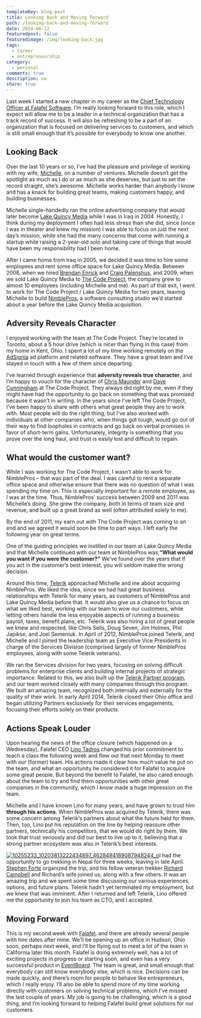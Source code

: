```yaml
---
templateKey: blog-post
title: Looking Back and Moving Forward
path: /looking-back-and-moving-forward
date: 2014-06-12
featuredpost: false
featuredimage: /img/looking-back.jpg
tags:
  - career
  - entrepreneurship
category:
  - personal
comments: true
description: na
share: true
---
```

Last week I started a new chapter in my career as the [Chief Technology Officer at Falafel Software](http://blog.falafel.com/Blogs/ryan-axford/2014/05/23/falafel-hires-chief-technology-officer-steve-smith). I’m really looking forward to this role, which I expect will allow me to be a leader in a technical organization that has a track record of success. It will also be refreshing to be a part of an organization that is focused on delivering services to customers, and which is still small enough that it’s possible for everybody to know one another.

## Looking Back

Over the last 10 years or so, I’ve had the pleasure and privilege of working with my wife, [Michelle](https://www.linkedin.com/profile/view?id=2269368), on a number of ventures. Michelle doesn’t get the spotlight as much as I do or as much as she deserves, but just to set the record straight, she’s awesome. Michelle works harder than anybody I know and has a knack for building great teams, making customers happy, and building businesses.

Michelle single-handedly ran the online advertising company that would later become [Lake Quincy Media](https://web.archive.org/web/20061114012021/http://lakequincy.com) while I was in Iraq in 2004. Honestly, I think during my deployment I often had less stress than she did, since (once I was in theater and knew my mission) I was able to focus on just the next day’s mission, while she had the many concerns that come with running a startup while raising a 2-year-old solo and taking care of things that would have been my responsibility had I been home.

After I came home from Iraq in 2005, we decided it was time to hire some employees and rent some office space for Lake Quincy Media. Between 2006, when we hired [Brendan Enrick](https://www.linkedin.com/in/enrick) and [Craig Palenshus](https://www.linkedin.com/profile/view?id=10933908), and 2009, when we sold Lake Quincy Media to [The Code Project](http://www.codeproject.com/), the company grew to almost 10 employees (including Michelle and me). As part of that exit, I went to work for The Code Project / Lake Quincy Media for two years, leaving Michelle to build [NimblePros](https://web.archive.org/web/20090823073425/http://nimblepros.com), a software consulting studio we’d started about a year before the Lake Quincy Media acquisition.

## Adversity Reveals Character

I enjoyed working with the team at The Code Project. They’re located in Toronto, about a 5 hour drive (which is nicer than flying in this case) from my home in Kent, Ohio. I spent a lot of my time working remotely on the [AdSignia](http://ardalis.com/Lake-Quincy-AdSignia-Announced) ad platform and related software. They have a great team and I’ve stayed in touch with a few of them since departing.

I’ve learned through experience that **adversity reveals true character**, and I’m happy to vouch for the character of [Chris Maunder](https://www.linkedin.com/profile/view?id=1664902) and [Dave Cunningham](https://www.linkedin.com/profile/view?id=396549) at The Code Project. They always did right by me, even if they might have had the opportunity to go back on something that was promised because it wasn’t in writing. In the years since I’ve left The Code Project, I’ve been happy to share with others what great people they are to work with. Most people will do the right thing, but I’ve also worked with individuals at other companies who, when things got tough, would go out of their way to find loopholes in contracts and go back on verbal promises in favor of short-term gains. Unfortunately, integrity is something that you prove over the long haul, and trust is easily lost and difficult to regain.

## What would the customer want?

While I was working for The Code Project, I wasn’t able to work for NimblePros – that was part of the deal. I was careful to rent a separate office space and otherwise ensure that there was no question of what I was spending my time on. This is especially important for a remote employee, as I was at the time. Thus, NimblePros’ success between 2009 and 2011 was Michelle’s doing. She grew the company, both in terms of team size and revenue, and built up a great brand as well (often attributed solely to me).

By the end of 2011, my earn out with The Code Project was coming to an end and we agreed it would soon be time to part ways. I left early the following year on great terms. 

One of the guiding principles we instilled in our team at Lake Quincy Media and that Michelle continued with our team at NimblePros was,**“What would you want if you were the customer?”** We’ve found over the years that if you act in the customer’s best interest, you will seldom make the wrong decision.

Around this time, [Telerik](http://telerik.com/) approached Michelle and me about acquiring NimblePros. We liked the idea, since we had had great business relationships with Telerik for many years, as customers of NimblePros and Lake Quincy Media before that. It would also give us a chance to focus on what we liked best, working with our team to wow our customers, while letting others handle the less enjoyable aspects of running a business: payroll, taxes, benefit plans, etc. Telerik was also hiring a lot of great people we knew and respected, like Chris Sells, Doug Seven, Jim Holmes, Phil Japikse, and Joel Semeniuk. In April of 2012, NimblePros joined Telerik, and Michelle and I joined the leadership team as Executive Vice Presidents in charge of the Services Division (comprised largely of former NimblePros employees, along with some Telerik veterans).

We ran the Services division for two years, focusing on solving difficult problems for enterprise clients and building internal projects of strategic importance. Related to this, we also built up the [Telerik Partner program](http://partners.telerik.com/), and our team worked closely with many companies through this program. We built an amazing team, recognized both internally and externally for the quality of their work. In early April 2014, Telerik closed their Ohio office and began utilizing Partners exclusively for their services engagements, focusing their efforts solely on their products.

## Actions Speak Louder

Upon hearing the news of the office closure (which happened on a Wednesday), Falafel CEO [Lino Tadros](https://www.linkedin.com/profile/view?id=1022835) changed his prior commitment to teach a class the following week and flew out that next Monday to meet with our (former) team. His actions made it clear how much value he put on the team, and what an opportunity he considered it for Falafel to acquire some great people. But beyond the benefit to Falafel, he also cared enough about the team to try and find them opportunities with other great companies in the community, which I know made a huge impression on the team.

Michelle and I have known Lino for many years, and have grown to trust him **through his actions**. When NimblePros was acquired by Telerik, there was some concern among Telerik’s partners about what the future held for them. Then, too, Lino put his reputation on the line by helping reassure other partners, technically his competitors, that we would do right by them. We took that trust seriously and did our best to live up to it, believing that a strong partner ecosystem was also in Telerik’s best interests.

[![10255233_10203813222434897_4628494189087948244_o](https://ardalis.com/wp-content/uploads/Media/Default/Windows-Live-Writer/Looking-Back-and-Moving-Forward_E0A0/10255233_10203813222434897_4628494189087948244_o_2.jpg "10255233_10203813222434897_4628494189087948244_o")](https://ardalis.com/wp-content/uploads/Media/Default/Windows-Live-Writer/Looking-Back-and-Moving-Forward_E0A0/10255233_10203813222434897_4628494189087948244_o_2.jpg)I had the opportunity to go trekking in Nepal for three weeks, leaving in late April. [Stephen Forte](https://www.linkedin.com/profile/view?id=2855) organized the trip, and his fellow veteran trekker [Richard Campbell](https://www.linkedin.com/profile/view?id=909842) and Richard’s wife joined us, along with a few others. It was an amazing trip and we spent some time discussing our various experiences, options, and future plans. Telerik hadn’t yet terminated my employment, but we knew that was imminent. After I returned and left Telerik, Lino offered me the opportunity to join his team as CTO, and I accepted.

## Moving Forward

This is my second week with [Falafel](http://falafel.com/), and there are already several people with hire dates after mine. We’ll be opening up an office in Hudson, Ohio soon, perhaps next week, and I’ll be flying out to meet a lot of the team in California later this month. Falafel is doing extremely well, has a lot of exciting projects in progress or starting soon, and even has a very successful product in [EventBoard](http://falafel.com/store/eventboard/eventboard-conference). The team is great, and small enough that everybody can still know everybody else, which is nice. Decisions can be made quickly, and there’s room for people to behave like entrepreneurs, which I really enjoy. I’ll also be able to spend more of my time working directly with customers on solving technical problems, which I’ve missed the last couple of years. My job is going to be challenging, which is a good thing, and I’m looking forward to helping Falafel build great solutions for our customers.